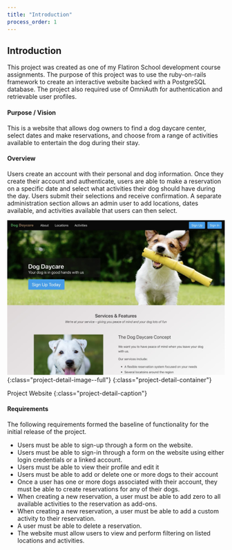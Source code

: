```yaml
---
title: "Introduction"
process_order: 1
---
```

## Introduction

This project was created as one of my Flatiron School development course assignments. The purpose of this project was to use the ruby-on-rails framework to create an interactive website backed with a PostgreSQL database. The project also required use of OmniAuth for authentication and retrievable user profiles.

#### Purpose / Vision

This is a website that allows dog owners to find a dog daycare center, select dates and make reservations, and choose from a range of activities available to entertain the dog during their stay.

#### Overview

Users create an account with their personal and dog information. Once they create their account and authenticate, users are able to make a reservation on a specific date and select what activities their dog should have during the day. Users submit their selections and receive confirmation. A separate administration section allows an admin user to add locations, dates available, and activities available that users can then select.

![Project Introduction](../../assets/img/dog-daycare-project.jpg){:class="project-detail-image--full"}
{:class="project-detail-container"}

Project Website
{:class="project-detail-caption"}

#### Requirements

The following requirements formed the baseline of functionality for the initial release of the project.

* Users must be able to sign-up through a form on the website.
* Users must be able to sign-in through a form on the website using either login credentials or a linked account.
* Users must be able to view their profile and edit it
* Users must be able to add or delete one or more dogs to their account
* Once a user has one or more dogs associated with their account, they must be able to create reservations for any of their dogs.
* When creating a new reservation, a user must be able to add zero to all available activities to the reservation as add-ons.
* When creating a new reservation, a user must be able to add a custom activity to their reservation.
* A user must be able to delete a reservation.
* The website must allow users to view and perform filtering on listed locations and activities.